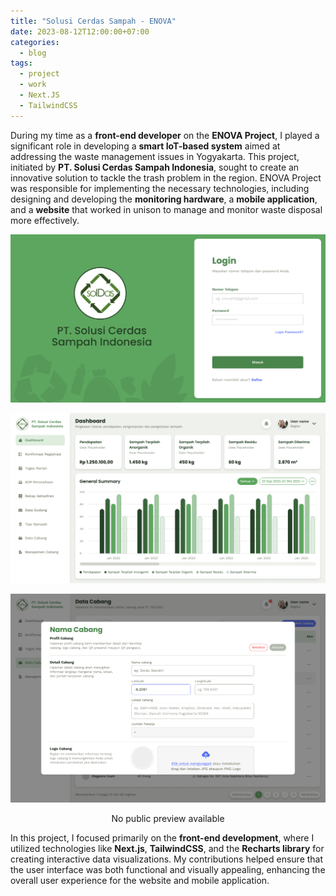 ```yaml
---
title: "Solusi Cerdas Sampah - ENOVA"
date: 2023-08-12T12:00:00+07:00
categories:
  - blog
tags:
  - project
  - work
  - Next.JS
  - TailwindCSS
---
```

During my time as a **front-end developer** on the **ENOVA Project**, I played a significant role in developing a **smart IoT-based system** aimed at addressing the waste management issues in Yogyakarta. This project, initiated by **PT. Solusi Cerdas Sampah Indonesia**, sought to create an innovative solution to tackle the trash problem in the region. ENOVA Project was responsible for implementing the necessary technologies, including designing and developing the **monitoring hardware**, a **mobile application**, and a **website** that worked in unison to manage and monitor waste disposal more effectively.

![SolDas Website](/assets/images/SolDas1.png)

![SolDas Website](/assets/images/SolDas2.png)

![SolDas Website](/assets/images/SolDas3.png)

<p align="center">
  No public preview available
</p>

In this project, I focused primarily on the **front-end development**, where I utilized technologies like **Next.js**, **TailwindCSS**, and the **Recharts library** for creating interactive data visualizations. My contributions helped ensure that the user interface was both functional and visually appealing, enhancing the overall user experience for the website and mobile application.






